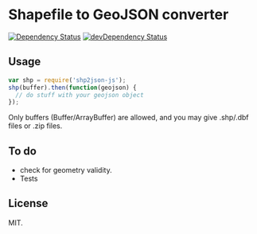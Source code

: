 # Shapefile to GeoJSON converter

[![Dependency Status](https://david-dm.org/patosai/shp2json-js.svg)](https://david-dm.org/patosai/shp2json-js)
[![devDependency Status](https://david-dm.org/patosai/shp2json-js/dev-status.svg)](https://david-dm.org/patosai/shp2json-js#info=devDependencies)

## Usage

```javascript
var shp = require('shp2json-js');
shp(buffer).then(function(geojson) {
  // do stuff with your geojson object
});
```

Only buffers (Buffer/ArrayBuffer) are allowed, and you may give .shp/.dbf files or .zip files.

## To do

- check for geometry validity.
- Tests


## License
MIT.
